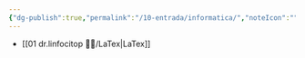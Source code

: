 ```yaml
---
{"dg-publish":true,"permalink":"/10-entrada/informatica/","noteIcon":""}
---
```


- [[01 dr.linfocitop 👨‍⚕️/LaTex\|LaTex]]